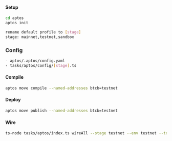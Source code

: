 #### Setup
```bash
cd aptos
aptos init

rename default profile to [stage]
stage: mainnet,testnet,sandbox
```

### Config
```bash
- aptos/.aptos/config.yaml
- tasks/aptos/config/[stage].ts
```

#### Compile
```bash
aptos move compile --named-addresses btcb=testnet
```

#### Deploy
```bash
aptos move publish --named-addresses btcb=testnet
```

#### Wire
```bash
ts-node tasks/aptos/index.ts wireAll --stage testnet --env testnet --to-networks goerli,fuji
```